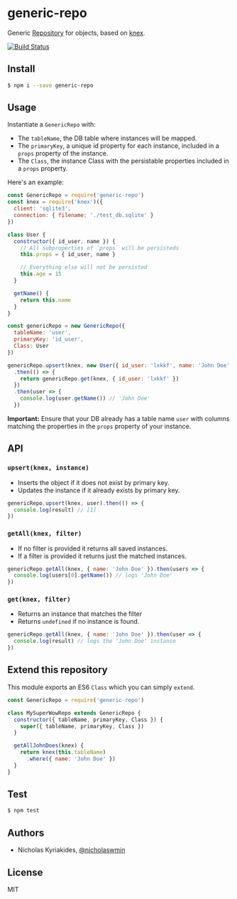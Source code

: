 # generic-repo
Generic [Repository][repository] for objects, based on [knex][knex].

[![Build Status](https://travis-ci.org/nicholaswmin/generic-repo.svg?branch=master)](https://travis-ci.org/nicholaswmin/generic-repo)

## Install

```bash
$ npm i --save generic-repo
```

## Usage

Instantiate a `GenericRepo` with:

- The `tableName`, the DB table where instances will be mapped.
- The `primaryKey`, a unique id property for each instance, included
  in a `props` property of the instance.
- The `Class`, the instance Class with the persistable properties
  included in a `props` property.


Here's an example:

```javascript
const GenericRepo = require('generic-repo')
const knex = require('knex')({
  client: 'sqlite3',
  connection: { filename: './test_db.sqlite' }
})

class User {
  constructor({ id_user, name }) {
    // All subproperties of `props` will be persisteds
    this.props = { id_user, name }

    // Everything else will not be persisted
    this.age = 15
  }

  getName() {
    return this.name
  }
}

const genericRepo = new GenericRepo({
  tableName: 'user',
  primaryKey: 'id_user',
  Class: User
})

genericRepo.upsert(knex, new User({ id_user: 'lxkkf', name: 'John Doe' }))
  .then(() => {
    return genericRepo.get(knex, { id_user: 'lxkkf' })
  })
  .then(user => {
    console.log(user.getName()) // 'John Doe'
  })
```

**Important:** Ensure that your DB already has a table name `user` with columns
matching the properties in the `props` property of your instance.

## API

### `upsert(knex, instance)`

- Inserts the object if it does not exist by primary key.
- Updates the instance if it already exists by primary key.

```javascript
genericRepo.upsert(knex, user).then(() => {
  console.log(result) // [1]
})
```

### `getAll(knex, filter)`

- If no filter is provided it returns all saved instances.
- If a filter is provided it returns just the matched instances.

```javascript
genericRepo.getAll(knex, { name: 'John Doe' }).then(users => {
  console.log(users[0].getName()) // logs 'John Doe'
})
```

### `get(knex, filter)`

- Returns an instance that matches the filter
- Returns `undefined` if no instance is found.

```javascript
genericRepo.getAll(knex, { name: 'John Doe' }).then(user => {
  console.log(result) // logs the 'John Doe' instance
})
```

## Extend this repository

This module exports an ES6 `Class` which you can simply `extend`.

```javascript
const GenericRepo = require('generic-repo')

class MySuperWowRepo extends GenericRepo {
  constructor({ tableName, primaryKey, Class }) {
    super({ tableName, primaryKey, Class })
  }

  getAllJohnDoes(knex) {
    return knex(this.tableName)
      .where({ name: 'John Doe' })
  }
}
```

## Test

```bash
$ npm test
```

## Authors

- Nicholas Kyriakides, [@nicholaswmin][nicholaswmin-github]

## License

MIT

[repository]: https://msdn.microsoft.com/en-us/library/ff649690.aspx
[knex]: http://knexjs.org/
[nicholaswmin-github]: https://github.com/nicholaswmin
